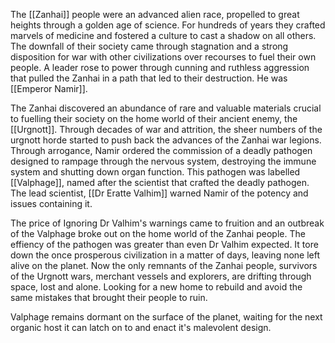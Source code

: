 The [[Zanhai]] people were an advanced alien race, propelled to great heights through a golden age of science. For hundreds of years they crafted marvels of medicine and fostered a culture to cast a shadow on all others. The downfall of their society came through stagnation and a strong disposition for war with other civilizations over recourses to fuel their own people. A leader rose to power through cunning and ruthless aggression that pulled the Zanhai in a path that led to their destruction. He was [[Emperor Namir]].

The Zanhai discovered an abundance of rare and valuable materials crucial to fuelling their society on the home world of their ancient enemy, the [[Urgnott]]. Through decades of war and attrition, the sheer numbers of the urgnott horde started to push back the advances of the Zanhai war legions. Through arrogance, Namir ordered the commission of a deadly pathogen designed to rampage through the nervous system, destroying  the immune system and shutting down organ function. This pathogen was labelled [[Valphage]], named after the scientist that crafted the deadly pathogen.  The lead scientist, [[Dr Eratte Valhim]] warned Namir of the potency and issues containing it.

The price of Ignoring Dr Valhim's warnings came to fruition and an outbreak of the Valphage broke out on the home world of the Zanhai people. The effiency of the pathogen was greater than even Dr Valhim expected. It tore down the once prosperous civilization in a matter of days, leaving none left alive on the planet. Now the only remnants of the Zanhai people, survivors of the Urgnott wars, merchant vessels and explorers, are drifting through space, lost and alone. Looking for a new home to rebuild and avoid the same mistakes that brought their people to ruin.

Valphage remains dormant on the surface of the planet, waiting for the next organic host it can latch on to and enact it's malevolent design.